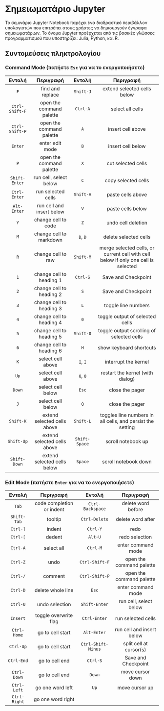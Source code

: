 # Σημειωματάριο Jupyter

Το σεμινάριο Jupyter Notebook παρέχει ένα διαδραστικό περιβάλλον υπολογιστών που επιτρέπει στους χρήστες να δημιουργούν έγγραφα σημειωματάριων. Το όνομα Jupyter προέρχεται από τις βασικές γλώσσες προγραμματισμού που υποστηρίζει: Julia, Python, και R.



## Συντομεύσεις πληκτρολογίου

### Command Mode (πατήστε `Esc` για να το ενεργοποιήσετε)

|Εντολή|Περιγραφή|Εντολή|Περιγραφή|
|:-:|:-:|:-:|:-:|
|`F`|find and replace|`Shift-J`|extend selected cells below|
|`Ctrl-Shift-F`|open the command palette|`Ctrl-A`|select all cells|
|`Ctrl-Shift-P`|open the command palette|`A`|insert cell above|
|`Enter`|enter edit mode|`B`|insert cell below|
|`P`|open the command palette|`X`|cut selected cells|
|`Shift-Enter`|run cell, select below|`C`|copy selected cells|
|`Ctrl-Enter`|run selected cells|`Shift-V`|paste cells above|
|`Alt-Enter`|run cell and insert below|`V`|paste cells below|
|`Y`|change cell to code|`Z`|undo cell deletion|
|`M`|change cell to markdown|`D`, `D`|delete selected cells|
|`R`|change cell to raw|`Shift-M`|merge selected cells, or current cell with cell below if only one cell is selected|
|`1`|change cell to heading 1|`Ctrl-S`|Save and Checkpoint|
|`2`|change cell to heading 2|`S`|Save and Checkpoint|
|`3`|change cell to heading 3|`L`|toggle line numbers|
|`4`|change cell to heading 4|`0`|toggle output of selected cells|
|`5`|change cell to heading 5|`Shift-0`|toggle output scrolling of selected cells|
|`6`|change cell to heading 6|`H`|show keyboard shortcuts|
|`K`|select cell above|`I`, `I`|interrupt the kernel|
|`Up`|select cell above|`0`, `0`|restart the kernel (with dialog)|
|`Down`|select cell below|`Esc`|close the pager|
|`J`|select cell below|`Q`|close the pager|
|`Shift-K`|extend selected cells above|`Shift-L`|toggles line numbers in all cells, and persist the setting|
|`Shift-Up`|extend selected cells above|`Shift-Space`|scroll notebook up|
|`Shift-Down`|extend selected cells below|`Space`|scroll notebook down|

### Edit Mode (πατήστε `Enter` για να το ενεργοποιήσετε)

|Εντολή|Περιγραφή|Εντολή|Περιγραφή|
|:-:|:-:|:-:|:-:|
|`Tab`|code completion or indent|`Ctrl-Backspace`|delete word before|
|`Shift-Tab`|tooltip|`Ctrl-Delete`|delete word after|
|`Ctrl-]`|indent|`Ctrl-Y`|redo|
|`Ctrl-[`|dedent|`Alt-U`|redo selection|
|`Ctrl-A`|select all|`Ctrl-M`|enter command mode|
|`Ctrl-Z`|undo|`Ctrl-Shift-F`|open the command palette|
|`Ctrl-/`|comment|`Ctrl-Shift-P`|open the command palette|
|`Ctrl-D`|delete whole line|`Esc`|enter command mode|
|`Ctrl-U`|undo selection|`Shift-Enter`|run cell, select below|
|`Insert`|toggle overwrite flag|`Ctrl-Enter`|run selected cells|
|`Ctrl-Home`|go to cell start|`Alt-Enter`|run cell and insert below|
|`Ctrl-Up`|go to cell start|`Ctrl-Shift-Minus`|split cell at cursor(s)|
|`Ctrl-End`|go to cell end|`Ctrl-S`|Save and Checkpoint|
|`Ctrl-Down`|go to cell end|`Down`|move cursor down|
|`Ctrl-Left`|go one word left|`Up`|move cursor up|
|`Ctrl-Right`|go one word right|
